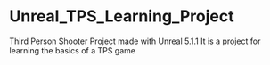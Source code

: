 # Unreal_TPS_Learning_Project

Third Person Shooter Project made with Unreal 5.1.1
It is a project for learning the basics of a TPS game
